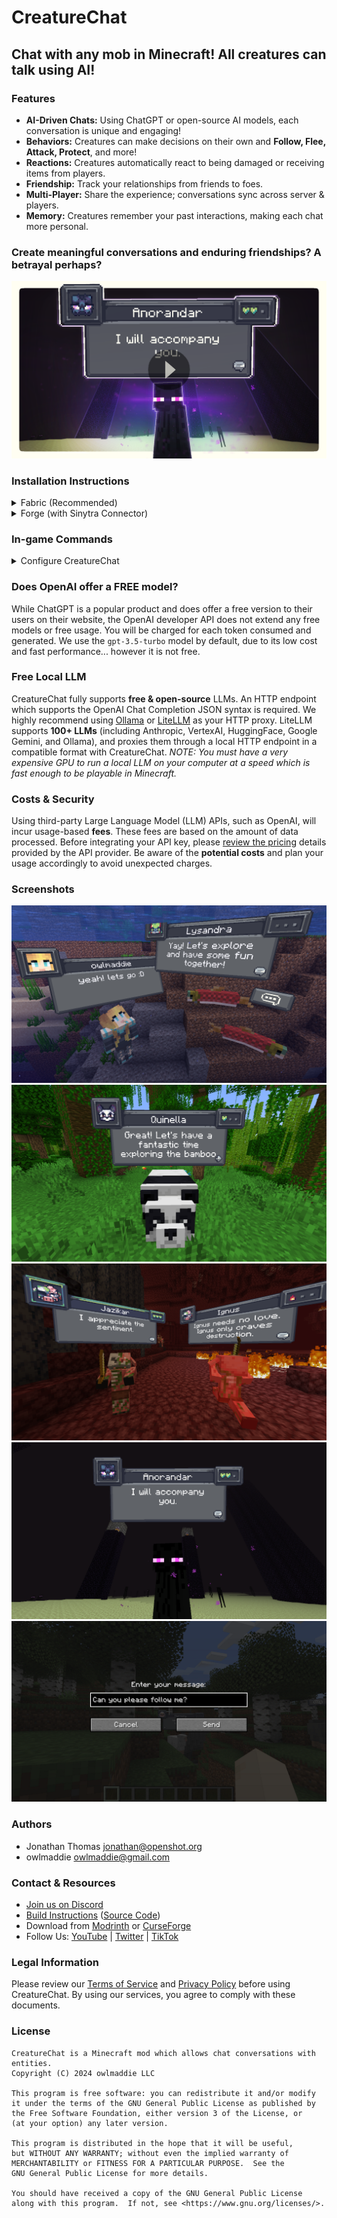 # CreatureChat

## Chat with any mob in Minecraft! All creatures can talk using AI!

### Features
- **AI-Driven Chats:** Using ChatGPT or open-source AI models, each conversation is unique and engaging!
- **Behaviors:** Creatures can make decisions on their own and **Follow, Flee, Attack, Protect**, and more!
- **Reactions:** Creatures automatically react to being damaged or receiving items from players.
- **Friendship:** Track your relationships from friends to foes.
- **Multi-Player:** Share the experience; conversations sync across server & players.
- **Memory:** Creatures remember your past interactions, making each chat more personal.

### Create meaningful conversations and enduring friendships? A betrayal perhaps?

[![CreatureChat Trailer Video](src/main/resources/assets/creaturechat/screenshots/video-thumbnail.png)]([https://youtu.be/huyMz4FpN3U)

### Installation Instructions
<details>
  <summary>Fabric (Recommended)</summary>

## Fabric Instructions
1. **Install Fabric Loader & API**: Follow the instructions [here](https://fabricmc.net/use/).
1. **Install CreatureChat Mod**: Download and copy `creaturechat-*.jar` and `fabric-api-*.jar` into your `.minecraft/mods` folder.
1. **Create an OpenAI API key**: Visit https://platform.openai.com/api-keys, and use the **+ Create new secret key** button.
   Copy/Paste your key into the `/creaturechat key set <YOUR-SECRET-KEY-HERE>` command.
1. **Launch Minecraft** with the Fabric profile
</details>
<details>
  <summary>Forge (with Sinytra Connector)</summary>

## Forge Instructions
### NOTE: Sintra Connector only supports Minecraft 1.20.1

1. **Install Forge:** Download [Forge Installer](https://files.minecraftforge.net/), run it, select "Install client".
1. **Install Forgified Fabric API:** Download [Forgified Fabric API](https://curseforge.com/minecraft/mc-mods/forgified-fabric-api) and copy the `*.jar` into your `.minecraft/mods` folder.
1. **Install Sinytra Connector:** Download [Sinytra Connector](https://www.curseforge.com/minecraft/mc-mods/sinytra-connector) and copy the `*.jar` into your `.minecraft/mods` folder.
1. **Install CreatureChat Mod**: Download and copy `creaturechat-*.jar` into your `.minecraft/mods` folder.
1. **Create an OpenAI API key**: Visit https://platform.openai.com/api-keys, and use the **+ Create new secret key** button.
   Copy/Paste your key into the `/creaturechat key set <YOUR-SECRET-KEY-HERE>` command.
1. **Launch Minecraft** with the Forge profile
</details>

### In-game Commands
<details>
  <summary>Configure CreatureChat</summary>

- **REQUIRED:** `/creaturechat key set <key>`
  - Sets the _OpenAI API key_. This is required for making requests to the LLM.
- **OPTIONAL:** `/creaturechat url set "<url>"`
  - Sets the URL of the API used to make LLM requests. Defaults to `"<https://api.openai.com/v1/chat/completions>"`
- **OPTIONAL:** `/creaturechat model set <model>`
  - Sets the model used for generating responses in chats. Defaults to `gpt-3.5-turbo`.
- **OPTIONAL:** `/creaturechat timeout set <seconds>`
    - Sets the timeout (in seconds) for API HTTP requests. Defaults to `10` seconds.

  ### Configuration Scope:
  **OPTIONAL:** You can specify the configuration scope at the end of each command to determine where settings should be applied:

  - **Default** Configuration (`--config default`):
    Applies the configuration universally, unless overridden by a server-specific configuration.
  - **Server**-Specific Configuration (`--config server`):
    Applies the configuration only to the server where the command is executed.
  - If the `--config` option is not specified, the `default` configuration scope is assumed.
</details>

### Does OpenAI offer a **FREE** model?
While ChatGPT is a popular product and does offer a free version to their users on their website,
the OpenAI developer API does not extend any free models or free usage. You will be charged for each token
consumed and generated. We use the `gpt-3.5-turbo` model by default, due to its low cost
and fast performance... however it is not free.

### Free Local LLM
CreatureChat fully supports **free & open-source** LLMs. An HTTP endpoint which supports the OpenAI Chat Completion
JSON syntax is required. We highly recommend using [Ollama](https://ollama.com/) or [LiteLLM](https://litellm.vercel.app/) as your HTTP proxy.
LiteLLM supports **100+ LLMs** (including Anthropic, VertexAI, HuggingFace, Google Gemini, and Ollama), and proxies them through a
local HTTP endpoint in a compatible format with CreatureChat. *NOTE: You must have a very expensive GPU to run a local
LLM on your computer at a speed which is fast enough to be playable in Minecraft.*

### Costs & Security
Using third-party Large Language Model (LLM) APIs, such as OpenAI, will incur usage-based **fees**.
These fees are based on the amount of data processed. Before integrating your API key, please
[review the pricing](https://openai.com/pricing#language-models) details provided by the API provider.
Be aware of the **potential costs** and plan your usage accordingly to avoid unexpected charges.

### Screenshots
![Interact with Minecraft Creatures](src/main/resources/assets/creaturechat/screenshots/salmon-follow.png)
![Panda Following the Player](src/main/resources/assets/creaturechat/screenshots/panda-follow.png)
![Piglins Reacting to Player](src/main/resources/assets/creaturechat/screenshots/piglin-reactions.png)
![Enderman Following the Player](src/main/resources/assets/creaturechat/screenshots/enderman-follow.png)
![Chat UI](src/main/resources/assets/creaturechat/screenshots/chat-ui.png)

### Authors

- Jonathan Thomas <jonathan@openshot.org>
- owlmaddie <owlmaddie@gmail.com>

### Contact & Resources

- [Join us on Discord](https://discord.gg/m9dvPFmN3e)
- [Build Instructions](INSTALL.md) ([Source Code](http://gitlab.openshot.org/minecraft/creature-chat))
- Download from [Modrinth](https://modrinth.com/project/creaturechat) or [CurseForge](https://www.curseforge.com/minecraft/mc-mods/creaturechat)
- Follow Us: [YouTube](https://www.youtube.com/@CreatureChat/featured) | 
[Twitter](https://twitter.com/TheCreatureChat) |
[TikTok](https://www.tiktok.com/@creaturechat)

### Legal Information

Please review our [Terms of Service](TERMS.md) and [Privacy Policy](PRIVACY.md) before using CreatureChat. 
By using our services, you agree to comply with these documents.

### License

    CreatureChat is a Minecraft mod which allows chat conversations with entities.
    Copyright (C) 2024 owlmaddie LLC

    This program is free software: you can redistribute it and/or modify
    it under the terms of the GNU General Public License as published by
    the Free Software Foundation, either version 3 of the License, or
    (at your option) any later version.

    This program is distributed in the hope that it will be useful,
    but WITHOUT ANY WARRANTY; without even the implied warranty of
    MERCHANTABILITY or FITNESS FOR A PARTICULAR PURPOSE.  See the
    GNU General Public License for more details.

    You should have received a copy of the GNU General Public License
    along with this program.  If not, see <https://www.gnu.org/licenses/>.
